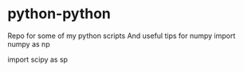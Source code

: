 # python-python

Repo for some of my python scripts
And useful tips for numpy
import numpy as np

import scipy as sp
